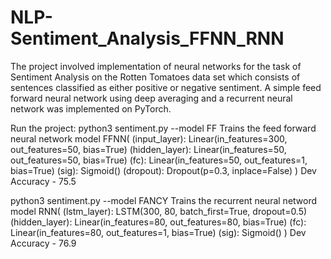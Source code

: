 # NLP-Sentiment_Analysis_FFNN_RNN

The project involved implementation of neural networks for the task of Sentiment Analysis on the Rotten Tomatoes data set which consists of sentences classified as either positive or negative sentiment. A simple feed forward neural network using deep averaging and a recurrent neural network was implemented on PyTorch.

Run the project:
python3 sentiment.py --model FF
Trains the feed forward neural network model
FFNN(
  (input_layer): Linear(in_features=300, out_features=50, bias=True)
  (hidden_layer): Linear(in_features=50, out_features=50, bias=True)
  (fc): Linear(in_features=50, out_features=1, bias=True)
  (sig): Sigmoid()
  (dropout): Dropout(p=0.3, inplace=False)
)
Dev Accuracy - 75.5


python3 sentiment.py --model FANCY
Trains the recurrent neural netword model
RNN(
  (lstm_layer): LSTM(300, 80, batch_first=True, dropout=0.5)
  (hidden_layer): Linear(in_features=80, out_features=80, bias=True)
  (fc): Linear(in_features=80, out_features=1, bias=True)
  (sig): Sigmoid()
)
Dev Accuracy - 76.9
